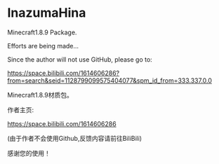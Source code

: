 # InazumaHina
Minecraft1.8.9 Package.

Efforts are being made...


Since the author will not use GitHub, please go to:

https://space.bilibili.com/1614606286?from=search&seid=1128799099575404077&spm_id_from=333.337.0.0



Minecraft1.8.9材质包。

作者主页:

https://space.bilibili.com/1614606286

(由于作者不会使用Github,反馈内容请前往BiliBili)

感谢您的使用！
